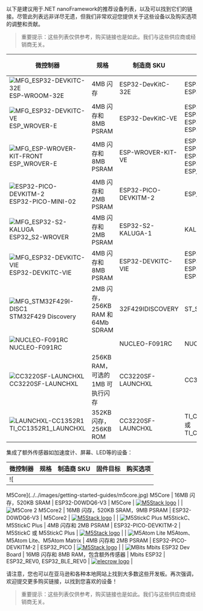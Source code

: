 以下是建议用于.NET nanoFramework的推荐设备列表，以及可以找到它们的链接。尽管此列表远非详尽无遗，但我们非常欢迎您提供关于这些设备以及购买选项的调整和贡献。

> 重要提示：这些列表仅供参考，购买链接也是如此。我们与这些供应商或经销商无关。

| 微控制器 | 规格 | 制造商 SKU | 固件目标 | 购买选项 |
| --- | --- | --- | --- | --- |
| ![MFG_ESP32-DEVKITC-32E](../../images/getting-started-guides/MFG_ESP32-DEVKITC-32E.jpg) ESP-WROOM-32E | 4MB 闪存 | ESP32-DevKitC-32E | ESP32_REV3, ESP32_REV0, ESP32_BLE_REV0 | [![digikey logo](../../images/getting-started-guides/digikey-logo.jpg)](https://www.digikey.com/en/products/detail/espressif-systems/ESP32-DEVKITC-32E/12091810) |
| ![MFG_ESP32-DEVKITC-VE](../../images/getting-started-guides/MFG_ESP32-DEVKITC-VE.jpg) ESP_WROVER-E | 4MB 闪存和 8MB PSRAM | ESP32-DevKitC-VE | ESP32_REV3, ESP32_PSRAM_REV3, ESP32_BLE_REV3, ESP32_REV0 | [![digikey logo](../../images/getting-started-guides/digikey-logo.jpg)](https://www.digikey.com/en/products/detail/espressif-systems/ESP32-DEVKITC-VE/12091812) |
| ![MFG_ESP-WROVER-KIT-FRONT](../../images/getting-started-guides/MFG_ESP-WROVER-KIT-FRONT.jpg) ESP_WROVER-E | 4MB 闪存和 8MB PSRAM | ESP-WROVER-KIT-VE | ESP32_REV3, ESP32_PSRAM_REV3, ESP32_BLE_REV3, ESP32_REV0, ESP_WROVER_KIT | [![digikey logo](../../images/getting-started-guides/digikey-logo.jpg)](https://www.digikey.com/en/products/detail/espressif-systems/ESP-WROVER-KIT-VE/13584249) |
| ![ESP32-PICO-DEVKITM-2](../../images/getting-started-guides/ESP32-PICO-DEVKITM-2.jpg) ESP32-PICO-MINI-02 | 4MB 闪存和 2MB PSRAM | ESP32-PICO-DEVKITM-2 | ESP_PICO | [![digikey logo](../../images/getting-started-guides/digikey-logo.jpg)](https://www.digikey.com/en/products/detail/espressif-systems/ESP32-PICO-DEVKITM-2/13546657) |
| ![MFG_ESP32-S2-KALUGA](../../images/getting-started-guides/MFG_ESP32-S2-KALUGA.jpg) ESP32_S2-WROVER | 4MB 闪存和 2MB PSRAM | ESP32-S2-KALUGA-1 | KALUGA_1 | [![digikey logo](../../images/getting-started-guides/digikey-logo.jpg)](https://www.digikey.com/en/products/detail/espressif-systems/ESP32-S2-KALUGA-1/12158053) |
| ![MFG_ESP32-DEVKITC-VIE](../../images/getting-started-guides/MFG_ESP32-DEVKITC-VIE.jpg) ESP32-DEVKITC-VIE | 4MB 闪存和 8MB PSRAM | ESP32-DEVKITC-VIE | ESP32_REV3, ESP32_PSRAM_REV3, ESP32_BLE_REV3, ESP32_REV0 | [![digikey logo](../../images/getting-started-guides/digikey-logo.jpg)](https://www.digikey.com/en/products/detail/espressif-systems/ESP32-DEVKITC-VIE/12091811) |
| ![MFG_STM32F429I-DISC1](../../images/getting-started-guides/MFG_STM32F429I-DISC1.jpg) STM32F429 Discovery | 2MB 闪存，256KB RAM 和 64Mb SDRAM | 32F429IDISCOVERY | ST_STM32F429I_DISCOVERY | [![digikey logo](../../images/getting-started-guides/digikey-logo.jpg)](https://www.digikey.com/en/products/detail/stmicroelectronics/STM32F429I-DISC1/5731713) |
| ![NUCLEO-F091RC](../../images/getting-started-guides/NUCLEO-F091RC.jpg) NUCLEO-F091RC | | NUCLEO-F091RC | NUCLEO-F091RC | [![STM logo](../../images/getting-started-guides/stm_logo.jpg)](https://estore.st.com/en/nucleo-f091rc-cpn.html) |
| ![CC3220SF-LAUNCHXL](../../images/getting-started-guides/CC3220SF-LAUNCHXL.jpg) CC3220SF-LAUNCHXL | 256KB RAM，可选的 1MB 可执行闪存 | CC3220SF-LAUNCHXL | CC3220SF-LAUNCHXL | [![TI logo](../../images/getting-started-guides/ti_logo.jpg)](https://www.ti.com/tool/CC3220SF-LAUNCHXL#order-start-development) |
| ![LAUNCHXL-CC1352R1](../../images/getting-started-guides/LAUNCHXL-CC1352R1_DSL.jpg) TI_CC1352R1_LAUNCHXL | 352KB 闪存，256KB ROM | CC3220SF-LAUNCHXL | TI_CC1352R1_LAUNCHXL_915 或 TI_CC1352R1_LAUNCHXL_868 | [![mouser logo](../../images/getting-started-guides/mouser_logo.jpg)](https://eu.mouser.com/ProductDetail/Texas-Instruments/LAUNCHXL-CC1352R1?qs=rrS6PyfT74d5s7aMLsYiow%3D%3D) |

集成了额外传感器如加速度计、屏幕、LED等的设备：

| 微控制器 | 规格 | 制造商 SKU | 固件目标 | 购买选项 |
| --- | --- | --- | --- | --- |
| ![

M5Core](../../images/getting-started-guides/m5core.jpg) M5Core | 16MB 闪存，520KB SRAM | ESP32-D0WDQ6-V3 | M5Core | [![M5Stack logo](../../images/getting-started-guides/m5stack.jpg)](https://shop.m5stack.com/collections/m5-controllers/CORE) |
| ![M5Core 2](../../images/getting-started-guides/m5core2.jpg) M5Core2 | 16MB 闪存，520KB SRAM，9MB PSRAM | ESP32-D0WDQ6-V3 | M5Core2 | [![M5Stack logo](../../images/getting-started-guides/m5stack.jpg)](https://shop.m5stack.com/collections/m5-controllers/CORE) |
| ![M5StickC Plus](../../images/getting-started-guides/m5stickc_plus.jpg) M5StickC、M5StickC Plus | 4MB 闪存和 2MB PSRAM | ESP32-PICO-DEVKITM-2 | M5StickC 或 M5StickC Plus | [![M5Stack logo](../../images/getting-started-guides/m5stack.jpg)](https://shop.m5stack.com/collections/m5-controllers/STICK) |
| ![M5Atom Lite](../../images/getting-started-guides/m5atomlite.jpg) M5Atom、M5Atom Lite、M5Atom Matrix | 4MB 闪存和 2MB PSRAM | ESP32-PICO-DEVKITM-2 | ESP32_PICO | [![M5Stack logo](../../images/getting-started-guides/m5stack.jpg)](https://shop.m5stack.com/collections/m5-controllers/ATOM) |
| ![MBits](../../images/getting-started-guides/mbits.jpg) Mbits ESP32 Dev Board | 16MB 闪存和 8MB RAM，包含额外传感器 | Mbits ESP32 | ESP32_REV0, ESP32_BLE_REV0 | [![elecrow logo](../../images/getting-started-guides/Elecrow_logo.png)](https://www.elecrow.com/mbits.html) |

请注意，您也可以在亚马逊和各种本地网站上找到大多数这些开发板。再次强调，欢迎提交更多购买链接，以找到您喜欢的设备！

> 重要提示：这些列表仅供参考，购买链接也是如此。我们与这些供应商或经销商无关。